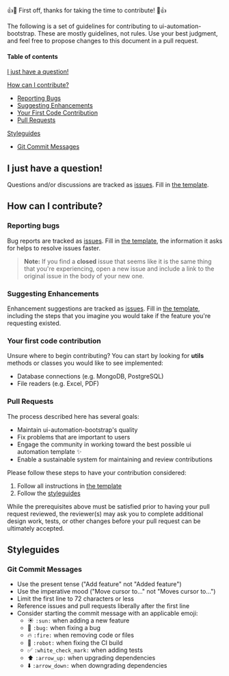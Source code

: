 👍🎉 First off, thanks for taking the time to contribute! 🎉👍

The following is a set of guidelines for contributing to ui-automation-bootstrap. 
These are mostly guidelines, not rules. Use your best judgment, and feel free to propose changes to this document in a pull request.

#### Table of contents

[I just have a question!](#i-just-have-a-question)

[How can I contribute?](#how-can-i-contribute)
  * [Reporting Bugs](#reporting-bugs)
  * [Suggesting Enhancements](#suggesting-enhancements)
  * [Your First Code Contribution](#your-first-code-contribution)
  * [Pull Requests](#pull-requests)

[Styleguides](#styleguides)
  * [Git Commit Messages](#git-commit-messages)

## I just have a question!

Questions and/or discussions are tracked as [issues](https://github.com/sergiomartins8/ui-automation-bootstrap/issues).
Fill in [the template](../.github/ISSUE_TEMPLATE/need-help-with-ui-automation-bootstrap.md).

## How can I contribute?

### Reporting bugs

Bug reports are tracked as [issues](https://github.com/sergiomartins8/ui-automation-bootstrap/issues).
Fill in [the template](../.github/ISSUE_TEMPLATE/bug_report.md), the information it asks for helps to resolve issues faster.

> **Note:** If you find a **closed** issue that seems like it is the same thing that you're experiencing, open a new issue and include a link to the original issue in the body of your new one.

### Suggesting Enhancements

Enhancement suggestions are tracked as [issues](https://github.com/sergiomartins8/ui-automation-bootstrap/issues).
Fill in [the template](../.github/ISSUE_TEMPLATE/enhancement.md), including the steps that you imagine you would take if the feature you're requesting existed.

### Your first code contribution

Unsure where to begin contributing? You can start by looking for **utils** methods or classes you would like to see implemented:

* Database connections (e.g. MongoDB, PostgreSQL)
* File readers (e.g. Excel, PDF)

### Pull Requests

The process described here has several goals:

- Maintain ui-automation-bootstrap's quality
- Fix problems that are important to users
- Engage the community in working toward the best possible ui automation template ✨
- Enable a sustainable system for maintaining and review contributions

Please follow these steps to have your contribution considered:

1. Follow all instructions in [the template](../.github/pull_request_template.md)
2. Follow the [styleguides](#styleguides)

While the prerequisites above must be satisfied prior to having your pull request reviewed, the reviewer(s) may ask you to complete additional design work, tests, or other changes before your pull request can be ultimately accepted.

## Styleguides

### Git Commit Messages

* Use the present tense ("Add feature" not "Added feature")
* Use the imperative mood ("Move cursor to..." not "Moves cursor to...")
* Limit the first line to 72 characters or less
* Reference issues and pull requests liberally after the first line
* Consider starting the commit message with an applicable emoji:
    * ☀️ `:sun:` when adding a new feature
    * 🐛 `:bug:` when fixing a bug
    * 🔥 `:fire:` when removing code or files
    * 🤖 `:robot:` when fixing the CI build
    * ✅ `:white_check_mark:` when adding tests
    * ⬆️ `:arrow_up:` when upgrading dependencies
    * ⬇️ `:arrow_down:` when downgrading dependencies
